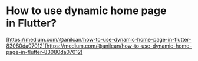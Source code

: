 # How to use dynamic home page in Flutter?

[https://medium.com/@anilcan/how-to-use-dynamic-home-page-in-flutter-83080da07012](https://medium.com/@anilcan/how-to-use-dynamic-home-page-in-flutter-83080da07012)